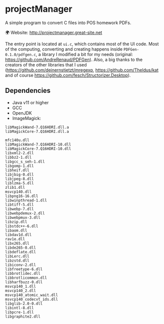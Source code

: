 # projectManager
A simple program to convert C files into POS homework PDFs.

🌍 Website: http://projectmanager.great-site.net

The entry point is located at `ui.c`, which contains most of the UI code. Most of the computing, converting and creating happens inside `PDFGen-0.1.0/pdfgen.c`, a library I modified a bit for my needs (original: https://github.com/AndreRenaud/PDFGen). Also, a big thanks to the creators of the other libraries that I used (https://github.com/deinernstjetzt/mregexp, https://github.com/Theldus/kat and of course https://github.com/fesch/Structorizer.Desktop).

## Dependencies
- Java v11 or higher
- GCC
- OpenJDK
- ImageMagick:
```
libMagickWand-7.Q16HDRI.dll.a
libMagickCore-7.Q16HDRI.dll.a

mfc140u.dll
libMagickWand-7.Q16HDRI-10.dll
libMagickCore-7.Q16HDRI-10.dll
libxml2-2.dll
libbz2-1.dll
libgcc_s_seh-1.dll
libgomp-1.dll
libheif.dll
libjbig-0.dll
libjpeg-8.dll
liblzma-5.dll
zlib1.dll
msvcp140.dll
libpng16-16.dll
libwinpthread-1.dll
libtiff-5.dll
libwebp-7.dll
libwebpdemux-2.dll
libwebpmux-3.dll
libzip.dll
libstdc++-6.dll
libaom.dll
libdav1d.dll
rav1e.dll
libx265.dll
libde265-0.dll
libdeflate.dll
libLerc.dll
libzstd.dll
libiconv-2.dll
libfreetype-6.dll
libbrotlidec.dll
libbrotlicommon.dll
libharfbuzz-0.dll
msvcp140_1.dll
msvcp140_2.dll
msvcp140_atomic_wait.dll
msvcp140_codecvt_ids.dll
libglib-2.0-0.dll
libintl-8.dll
libpcre-1.dll
libgraphite2.dll
```
